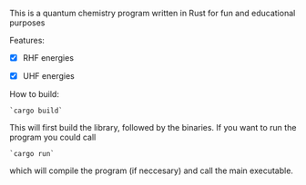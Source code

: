 This is a quantum chemistry program written in Rust for fun and educational purposes

Features:
- [x] RHF energies
- [x] UHF energies


How to build:

    `cargo build`

This will first build the library, followed by the binaries. If you want to run the program you could call

    `cargo run`

which will compile the program (if neccesary) and call the main executable.

